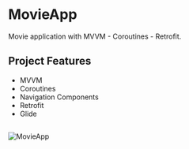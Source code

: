 
# MovieApp

Movie application with MVVM - Coroutines - Retrofit.


## Project Features

- MVVM 
- Coroutines
- Navigation Components
- Retrofit
- Glide

  
##


![MovieApp](https://media.giphy.com/media/v1.Y2lkPTc5MGI3NjExN2I4Yzc2NGE4MjgyMjQ2YjE4Y2Q0NWFmMGZkZmRjMzg4MmVjODc4YSZjdD1n/BcNfhIukneBv36JHyQ/giphy.gif)

  
